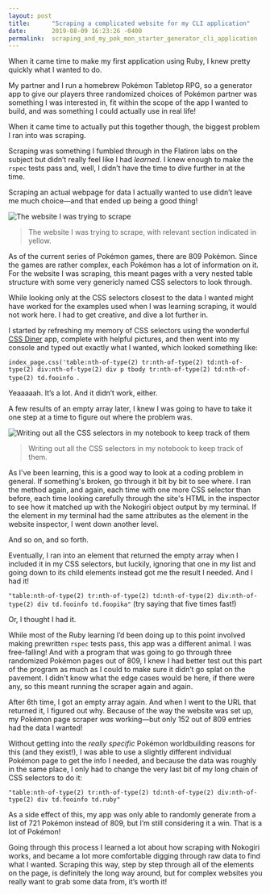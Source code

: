 ```yaml
---
layout: post
title:      "Scraping a complicated website for my CLI application"
date:       2019-08-09 16:23:26 -0400
permalink:  scraping_and_my_pok_mon_starter_generator_cli_application
---
```


When it came time to make my first application using Ruby, I knew pretty quickly what I wanted  to do. 

My partner and I run a homebrew Pokémon Tabletop RPG, so a generator app to give our players three randomized choices of Pokémon partner was something I was interested in, fit within the scope of the app I wanted to build, and was something I could actually use in real life! 

When it came time to actually put this together though, the biggest problem I ran into was scraping.

Scraping was something I fumbled through in the Flatiron labs on the subject but didn’t really feel like I had *learned*. I knew enough to make the `rspec` tests pass and, well, I didn’t have the time to dive further in at the time. 

Scraping an actual webpage for data I actually wanted to use didn’t leave me much choice—and that ended up being a good thing!

![The website I was trying to scrape](https://lh3.googleusercontent.com/ijCWyixm3yGpPqz7I7980oHcbCzQCr-PAc1WrP4roJPo-Xby8aQj5rVjN2gmQbZdpO-5UhfblaPjIlFBhrW547QNwU7Z6AcwNfa6wC85Lj2J2gmTTZO4pcfL3n9TaV7JtJmNYdgV-w=w2400)
>The website I was trying to scrape, with relevant section indicated in yellow.

As of the current series of Pokémon games, there are 809 Pokémon. Since the games are rather complex, each Pokémon has a lot of information on it. For the website I was scraping, this meant pages with a very nested table structure with some very genericly named CSS selectors to look through. 

While looking only at the CSS selectors closest to the data I wanted might have worked for the examples used when I was learning scraping, it would not work here. I had to get creative, and dive a lot further in. 

I started by refreshing my memory of CSS selectors using the wonderful [CSS Diner](http://flukeout.github.io/) app, complete with helpful pictures, and then went into my console and typed out exactly what I wanted, which looked something like: 

`index_page.css('table:nth-of-type(2) tr:nth-of-type(2) td:nth-of-type(2) div:nth-of-type(2) div p tbody tr:nth-of-type(2) td:nth-of-type(2) td.fooinfo `.

Yeaaaaah. It’s a lot. And it didn’t work, either. 

A few results of an empty array later, I knew I was going to have to take it one step at a time to figure out where the problem was. 

![Writing out all the CSS selectors in my notebook to keep track of them](https://lh3.googleusercontent.com/U1WdvGk0GxAf3o8nUr_EwhwdXDO-jB9AcYslUcLg6RstaEIxI156w79li6b6ogPx9p8HrSUJ2lB6a9CB9dFR-k_aVns449zR8K_aw3B05o3aVKgb3BP8lyj5ltba0OrOHay3EnTFpA=w2400)
> Writing out all the CSS selectors in my notebook to keep track of them.

As I've been learning, this is a good way to look at a coding problem in general. If something's broken, go through it bit by bit to see where. I ran the method again, and again, each time with one more CSS selector than before, each time looking carefully through the site's HTML in the inspector to see how it matched up with the Nokogiri object output by my terminal. If the element in my terminal had the same attributes as the element in the website inspector, I went down another level. 

And so on, and so forth. 

Eventually, I ran into an element that returned the empty array when I included it in my CSS selectors, but luckily, ignoring that one in my list and going down to its child elements instead got me the result I needed. And I had it! 

`"table:nth-of-type(2) tr:nth-of-type(2) td:nth-of-type(2) div:nth-of-type(2) div td.fooinfo td.foopika"` (try saying that five times fast!)

Or, I thought I had it. 

While most of the Ruby learning I’d been doing up to this point involved making prewritten `rspec` tests pass, this app was a different animal. I was free-falling! And with a program that was going to go through three randomized Pokémon pages out of 809, I knew I had better test out this part of the program as much as I could to make sure it didn’t go splat on the pavement. I didn't know what the edge cases would be here, if there were any, so this meant running the scraper again and again. 

After 6th time, I got an empty array again. And when I went to the URL that returned it, I figured out why. Because of the way the website was set up, my Pokémon page scraper *was* working—but only 152 out of 809 entries had the data I wanted! 

Without getting into the *really specific* Pokémon worldbuilding reasons for this (and they exist!), I was able to use a slightly different individual Pokémon page to get the info I needed, and because the data was roughly in the same place, I only had to change the very last bit of my long chain of CSS selectors to do it:

`"table:nth-of-type(2) tr:nth-of-type(2) td:nth-of-type(2) div:nth-of-type(2) div td.fooinfo td.ruby"`

As a side effect of this, my app was only able to randomly generate from a list of 721 Pokémon instead of 809, but I’m still considering it a win. That is a lot of Pokémon! 

Going through this process I learned a lot about how scraping with Nokogiri works, and became a lot more comfortable digging through raw data to find what I wanted. Scraping this way, step by step through all of the elements on the page, is definitely the long way around, but for complex websites you really want to grab some data from, it’s worth it! 
